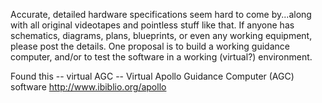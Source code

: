 Accurate, detailed hardware specifications seem hard to come by...along with all original videotapes and pointless stuff like that.  If anyone has schematics, diagrams, plans, blueprints, or even any working equipment, please post the details.  One proposal is to build a working guidance computer, and/or to test the software in a working (virtual?) environment.

Found this -- virtual AGC -- Virtual Apollo Guidance Computer (AGC) software http://www.ibiblio.org/apollo